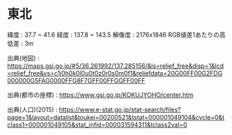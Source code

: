 
# 東北

緯度 : 37.7 ~ 41.6
経度 : 137.8 ~ 143.5
解像度 : 2176x1846
RGB値差1あたりの高低差 : 3m

出典(地図) : https://maps.gsi.go.jp/#5/36.261992/137.285156/&ls=relief_free&disp=1&lcd=relief_free&vs=c1j0h0k0l0u0t0z0r0s0m0f1&reliefdata=20G00FF00G2FDG000000G5FAG0000FFG8F7GFF00FFGGFF00FF

出典(都市の座標) : https://www.gsi.go.jp/KOKUJYOHO/center.htm

出典(人口)(2015) : https://www.e-stat.go.jp/stat-search/files?page=1&layout=datalist&toukei=00200521&tstat=000001049104&cycle=0&tclass1=000001049105&stat_infid=000031594311&tclass2val=0

